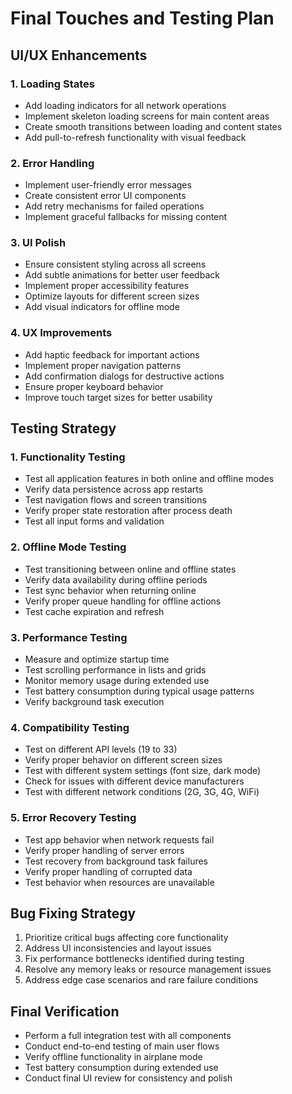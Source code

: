 # Final Touches and Testing Plan

## UI/UX Enhancements

### 1. Loading States
- Add loading indicators for all network operations
- Implement skeleton loading screens for main content areas
- Create smooth transitions between loading and content states
- Add pull-to-refresh functionality with visual feedback

### 2. Error Handling
- Implement user-friendly error messages
- Create consistent error UI components
- Add retry mechanisms for failed operations
- Implement graceful fallbacks for missing content

### 3. UI Polish
- Ensure consistent styling across all screens
- Add subtle animations for better user feedback
- Implement proper accessibility features
- Optimize layouts for different screen sizes
- Add visual indicators for offline mode

### 4. UX Improvements
- Add haptic feedback for important actions
- Implement proper navigation patterns
- Add confirmation dialogs for destructive actions
- Ensure proper keyboard behavior
- Improve touch target sizes for better usability

## Testing Strategy

### 1. Functionality Testing
- Test all application features in both online and offline modes
- Verify data persistence across app restarts
- Test navigation flows and screen transitions
- Verify proper state restoration after process death
- Test all input forms and validation

### 2. Offline Mode Testing
- Test transitioning between online and offline states
- Verify data availability during offline periods
- Test sync behavior when returning online
- Verify proper queue handling for offline actions
- Test cache expiration and refresh

### 3. Performance Testing
- Measure and optimize startup time
- Test scrolling performance in lists and grids
- Monitor memory usage during extended use
- Test battery consumption during typical usage patterns
- Verify background task execution

### 4. Compatibility Testing
- Test on different API levels (19 to 33)
- Verify proper behavior on different screen sizes
- Test with different system settings (font size, dark mode)
- Check for issues with different device manufacturers
- Test with different network conditions (2G, 3G, 4G, WiFi)

### 5. Error Recovery Testing
- Test app behavior when network requests fail
- Verify proper handling of server errors
- Test recovery from background task failures
- Verify proper handling of corrupted data
- Test behavior when resources are unavailable

## Bug Fixing Strategy
1. Prioritize critical bugs affecting core functionality
2. Address UI inconsistencies and layout issues
3. Fix performance bottlenecks identified during testing
4. Resolve any memory leaks or resource management issues
5. Address edge case scenarios and rare failure conditions

## Final Verification
- Perform a full integration test with all components
- Conduct end-to-end testing of main user flows
- Verify offline functionality in airplane mode
- Test battery consumption during extended use
- Conduct final UI review for consistency and polish